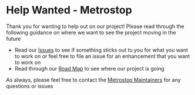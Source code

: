 # Help Wanted - Metrostop

Thank you for wanting to help out on our project!  Please read through the following guidance on where we want to see the project moving in the future

- Read our [Issues](https://github.com/FannieMaeOpenSource/metrostop/issues) to see if something sticks out to you for what you want to work on or feel free to file an issue for an enhancement that you want to work on
- Read through our [Road Map](https://github.com/FannieMaeOpenSource/metrostop/blob/main/ROADMAP.md) to see where our project is going

As always, please feel free to contact the [Metrostop Maintainers](metrostop_maintainers@fanniemae.com) for any questions or issues 

